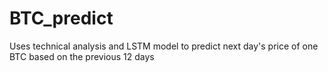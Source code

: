# BTC_predict
Uses technical analysis and LSTM model to predict next day's price of one BTC based on the previous 12 days
